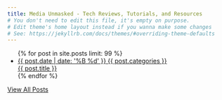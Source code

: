```yaml
---
title: Media Unmasked - Tech Reviews, Tutorials, and Resources
# You don't need to edit this file, it's empty on purpose.
# Edit theme's home layout instead if you wanna make some changes
# See: https://jekyllrb.com/docs/themes/#overriding-theme-defaults
---
```

<div class="wrapper scene-element scene-element--fadeUp10">
  <ul class="posts">
    {% for post in site.posts limit: 99 %}
      <li class="post">
        <a href="{{ post.url }}" class="scene-element scene-element--fadeBig" style="background: url({{ site.url }}{{ site.baseurl }}/{{ post.image }}) center center no-repeat;">
          <div class="post-details">
            <span class="post-date">{{ post.date | date: '%B %d'  }}</span>
            <span class="post-category">{{ post.categories }}</span>
          </div>
          <span class="post-title">{{ post.title }}</span>
        </a>
      </li>
    {% endfor %}
  </ul>
</div>
<div class="container scene-element scene-element--fadeDown10">
  <div class="center-align"><a href="{{site.url}}/sitemap" class="btn blue darken-4">View All Posts</a></div>
</div>